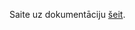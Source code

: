 Saite uz dokumentāciju [šeit](https://docs.google.com/document/d/1TwjS8qmOAuOwrBhQ1MMKw0HQXtZpvw7POIH7mrCoW5E/edit?usp=sharing).
